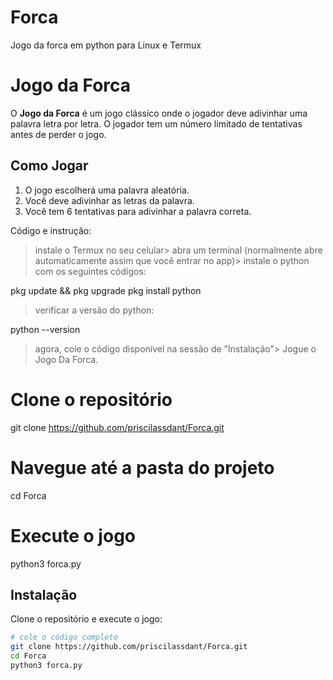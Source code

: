 # Forca
Jogo da forca em python para Linux e Termux


# Jogo da Forca

O **Jogo da Forca** é um jogo clássico onde o jogador deve adivinhar uma palavra letra por letra. O jogador tem um número limitado de tentativas antes de perder o jogo.

## Como Jogar

1. O jogo escolherá uma palavra aleatória.
2. Você deve adivinhar as letras da palavra.
3. Você tem 6 tentativas para adivinhar a palavra correta.

Código e instrução:

> instale o Termux no seu celular> abra um terminal (normalmente abre automaticamente assim que você entrar no app)> instale o python com os seguintes códigos:


pkg update && pkg upgrade 
pkg install python


> verificar a versão do python:

python --version

> agora, cole o código disponível na sessão de "Instalação"> Jogue o Jogo Da Forca.

# Clone o repositório
git clone https://github.com/priscilassdant/Forca.git

# Navegue até a pasta do projeto
cd Forca

# Execute o jogo
python3 forca.py

## Instalação

Clone o repositório e execute o jogo:

```bash
# cole o código completo
git clone https://github.com/priscilassdant/Forca.git
cd Forca
python3 forca.py
